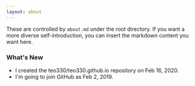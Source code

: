 ```yaml
---
layout: about
---
```


These are controlled by `about.md` under the root directory. If you want a more diverse self-introduction, you can insert the markdown content you want here.

### What's New

- I created the teo330/teo330.github.io repository on Feb 16, 2020.
- I'm going to join GitHub as Feb 2, 2019.
